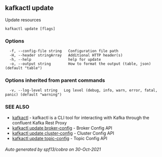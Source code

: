 ## kafkactl update

Update resources

```
kafkactl update [flags]
```

### Options

```
  -f, --config-file string   Configuration file path
  -H, --header stringArray   Additional HTTP header(s)
  -h, --help                 help for update
  -o, --output string        How to format the output (table, json) (default "table")
```

### Options inherited from parent commands

```
  -v, --log-level string   Log level (debug, info, warn, error, fatal, panic) (default "warning")
```

### SEE ALSO

* [kafkactl](kafkactl.md)	 - kafkactl is a CLI tool for interacting with Kafka through the confluent Kafka Rest Proxy
* [kafkactl update broker-config](kafkactl_update_broker-config.md)	 - Broker Config API
* [kafkactl update cluster-config](kafkactl_update_cluster-config.md)	 - Cluster Config API
* [kafkactl update topic-config](kafkactl_update_topic-config.md)	 - Topic Config API

###### Auto generated by spf13/cobra on 30-Oct-2021
